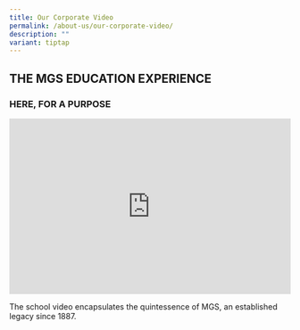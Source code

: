 ```yaml
---
title: Our Corporate Video
permalink: /about-us/our-corporate-video/
description: ""
variant: tiptap
---
```

<h2>THE MGS EDUCATION EXPERIENCE</h2><h3>HERE, FOR A PURPOSE</h3><div class="iframe-wrapper"><iframe height="315" width="100%" allowfullscreen="true" frameborder="0" src="https://www.youtube.com/embed/aBKMUTH21BM?si=n1Wn2kGxHjSJRBwj"></iframe></div><p>The school video encapsulates the quintessence of MGS, an established legacy since 1887.</p>